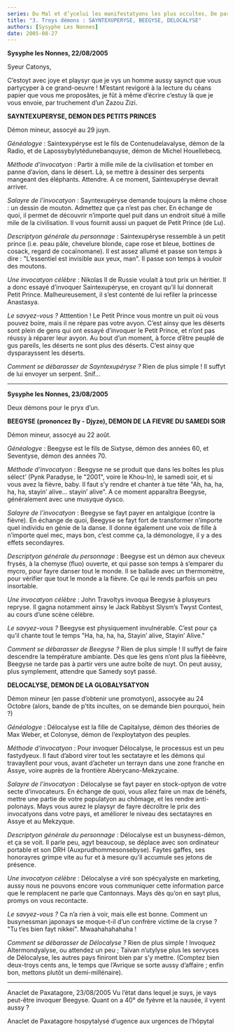 ```yaml
---
series: Du Mal et d’ycelui les manifestatyons les plus occultes, De part truchement de vomissures des enfers, Démons, Sorcelleries & austres Monstruosytés.
title: "3. Troys démons : SAYNTEXUPERYSE, BEEGYSE, DELOCALYSE"
authors: [Sysyphe Les Nonnes]
date: 2005-08-27
---
```


**Sysyphe les Nonnes, 22/08/2005**

Syeur Catonys,

C’estoyt avec joye et playsyr que je vys un homme aussy saynct que vous partycyper à ce grand-oeuvre ! M’estant revigoré à la lecture du céans papier que vous me proposâtes, je fût à même d’écrire c’estuy là que je vous envoie, par truchement d’un Zazou Zizi.

**SAYNTEXUPERYSE, DEMON DES PETITS PRINCES**

Démon mineur, assocyé au 29 juyn.

_Généalogye_ : Saintexypéryse est le fils de Contenudelavalyse, démon de la Radio, et de Lapossybylytédunebanquyse, démon de Michel Houellebecq.

_Méthode d’invocatyon_ : Partir à mille mile de la civilisation et tomber en panne d’avion, dans le désert. Là, se mettre à dessiner des serpents mangeant des éléphants. Attendre. A ce moment, Saintexupéryse devrait arriver.

_Salayre de l’invocatyon_ : Sayntexupéryse demande toujours la même chose : un dessin de mouton. Admettez que ça n’est pas cher. En échange de quoi, il permet de découvrir n’importe quel puit dans un endroit situé à mille mile de la civilisation. Il vous fournit aussi un paquet de Petit Prince (de Lu).

_Descriptyon générale du personnage_ : Saintexupéryse ressemble à un petit prince (i.e. peau pâle, chevelure blonde, cape rose et bleue, bottines de cosack, regard de cocaïnomane). Il est assez allumé et passe son temps à dire : "L’essentiel est invisible aux yeux, man". Il passe son temps à vouloir des moutons.

_Une invocatyon célèbre_ : Nikolas II de Russie voulait à tout prix un héritier. Il a donc essayé d’invoquer Saintexupéryse, en croyant qu’il lui donnerait Petit Prince. Malheureusement, il s’est contenté de lui refiler la princesse Anastasya.

_Le savyez-vous ?_ Atttention ! Le Petit Prince vous montre un puit où vous pouvez boire, mais il ne répare pas votre avyon. C’est ainsy que les déserts sont plein de gens qui ont essayé d’invoquer le Petit Prince, et n’ont pas réussy à réparer leur avyon. Au bout d’un moment, à force d’être peuplé de gus pareils, les déserts ne sont plus des déserts. C’est ainsy que dysparayssent les déserts.

_Comment se débarasser de Sayntexupéryse ?_ Rien de plus simple ! Il suffyt de lui envoyer un serpent. Snif...

---

**Sysyphe les Nonnes, 23/08/2005**

Deux démons pour le pryx d’un.

**BEEGYSE (prononcez By - Djyze), DEMON DE LA FIEVRE DU SAMEDI SOIR**

Démon mineur, assocyé au 22 août.

_Généalogye_ : Beegyse est le fils de Sixtyse, démon des années 60, et Seventyse, démon des années 70.

_Méthode d’invocatyon_ : Beegyse ne se produit que dans les boîtes les plus sélect’ (Pynk Paradyse, le "2001", voire le Khou-In), le samedi soir, et si vous avez la fièvre, baby. Il faut s’y rendre et chanter à tue tête "Ah, ha, ha, ha, ha, stayin’ alive... stayin’ alive". A ce moment apparaîtra Beegyse, généralement avec une musyque dysco.

_Salayre de l’invocatyon_ : Beegyse se fayt payer en antalgique (contre la fièvre). En échange de quoi, Beegyse se fayt fort de transformer n’importe quel individu en génie de la danse. Il donne également une voix de fille à n’importe quel mec, mays bon, c’est comme ça, la démonologye, il y a des effets secondayres.

_Descriptyon générale du personnage_ : Beegyse est un démon aux cheveux frysés, à la chemyse (fluo) ouverte, et qui passe son temps à s’emparer du mycro, pour fayre danser tout le monde. Il se ballade avec un thermomètre, pour vérifier que tout le monde a la fièvre. Ce qui le rends parfois un peu insortable.

_Une invocatyon célèbre_ : John Travoltys invoqua Beegyse à plusyeurs repryse. Il gagna notamment ainsy le Jack Rabbyst Slysm’s Twyst Contest, au cours d’une scène célèbre.

_Le savyez-vous ?_ Beegyse est physiquement invulnérable. C’est pour ça qu’il chante tout le temps "Ha, ha, ha, ha, Stayin’ alive, Stayin’ Alive."

_Comment se débarasser de Beegyse ?_ Rien de plus simple ! Il suffyt de faire descendre la température ambiante. Dès que les gens n’ont plus la fièèèvre, Beegyse ne tarde pas à partir vers une autre boîte de nuyt. On peut aussy, plus symplement, attendre que Samedy soyt passé.

**DELOCALYSE, DEMON DE LA GLOBALYSATYON**

Démon mineur (en passe d’obtenir une promotyon), assocyée au 24 Octobre (alors, bande de p’tits incultes, on se demande bien pourquoi, hein ?)

_Généalogye_ : Délocalyse est la fille de Capitalyse, démon des théories de Max Weber, et Colonyse, démon de l’exploytatyon des peuples.

_Méthode d’invocatyon_ : Pour invoquer Délocalyse, le processus est un peu fastydyeux. Il faut d’abord virer tout les sectatayre et les démons qui travayllent pour vous, avant d’acheter un terrayn dans une zone franche en Assye, voire auprès de la frontière Abérycano-Mekzycaine.

_Salayre de l’invocatyon_ : Délocalyse se fayt payer en stock-optyon de votre secte d’invocateurs. En échange de quoi, vous allez faire un max de bénéfs, mettre une partie de votre populatyon au chômage, et les rendre anti-polonays. Mays vous aurez le playsyr de fayre décroître le prix des invocatyons dans votre pays, et améliorer le niveau des sectatayres en Assye et au Mekzyque.

_Descriptyon générale du personnage_ : Délocalyse est un busyness-démon, et ça se voit. Il parle peu, agyt beaucoup, se déplace avec son ordinateur portable et son DRH (Auxprudhommesonsebyse). Faytes gaffes, ses honorayres grimpe vite au fur et à mesure qu’il accumule ses jetons de présence.

_Une invocatyon célèbre_ : Délocalyse a viré son spécyalyste en marketing, aussy nous ne pouvons encore vous communiquer cette information parce que le remplacent ne parle que Cantonnays. Mays dès qu’on en sayt plus, promys on vous recontacte.

_Le savyez-vous ?_ Ca n’a rien à voir, mais elle est bonne. Comment un busynessman japonays se moque-t-il d’un confrère victime de la cryse ? "Tu t’es bien fayt nikkei". Mwaahahahahaha !

_Comment se débarasser de Délocalyse ?_ Rien de plus simple ! Invoquez Altermondyalyse, ou attendez un peu ; Taïvan n’utylyse plus les servyces de Délocalyse, les autres pays finiront bien par s’y mettre. (Comptez bien deux-troys cents ans, le temps que l’Avrique se sorte aussy d’affaire ; enfin bon, mettons plutôt un demi-millénaire).

---

Anaclet de Paxatagore, 23/08/2005 Vu l’état dans lequel je suys, je vays peut-être invoquer Beegyse. Quant on a 40° de fyèvre et la nausée, il vyent aussy ?

Anaclet de Paxatagore hospytalysé d’ugence aux urgences de l’hôpytal